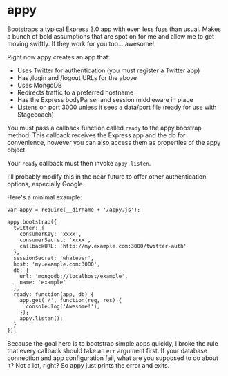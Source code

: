 appy
====

Bootstraps a typical Express 3.0 app with even less fuss than usual. Makes a bunch of bold assumptions that are spot on for me and allow me to get moving swiftly. If they work for you too... awesome!

Right now appy creates an app that:

* Uses Twitter for authentication (you must register a Twitter app)
* Has /login and /logout URLs for the above
* Uses MongoDB
* Redirects traffic to a preferred hostname
* Has the Express bodyParser and session middleware in place
* Listens on port 3000 unless it sees a data/port file (ready for use with Stagecoach)

You must pass a callback function called `ready` to the appy.boostrap method. This callback receives the Express app and the db for convenience, however you can also access them as properties of the appy object.

Your `ready` callback must then invoke `appy.listen`.

I'll probably modify this in the near future to offer other authentication options, especially Google.

Here's a minimal example:

    var appy = require(__dirname + '/appy.js');

    appy.bootstrap({
      twitter: {
        consumerKey: 'xxxx',
        consumerSecret: 'xxxx',
        callbackURL: 'http://my.example.com:3000/twitter-auth'
      },
      sessionSecret: 'whatever',
      host: 'my.example.com:3000',
      db: {
        url: 'mongodb://localhost/example',
        name: 'example'
      },
      ready: function(app, db) {
        app.get('/', function(req, res) {
          console.log('Awesome!');
        });
        appy.listen();
      }
    });

Because the goal here is to bootstrap simple apps quickly, I broke the rule that every callback should take an `err` argument first. If your database connection and app configuration fail, what are you supposed to do about it? Not a lot, right? So appy just prints the error and exits.
